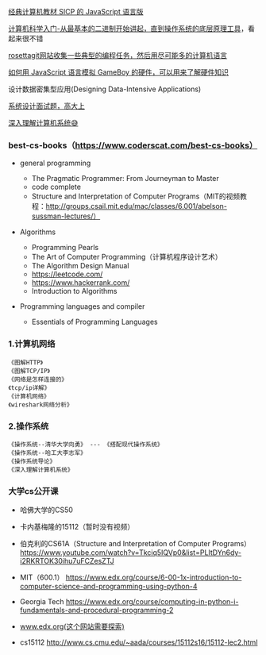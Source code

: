 [经典计算机教材 SICP 的 JavaScript 语言版](https://sicp.comp.nus.edu.sg/)

[计算机科学入门-从最基本的二进制开始讲起，直到操作系统的底层原理工具](https://www.bottomupcs.com/index.xhtml)，看起来很不错

[rosettagit网站收集一些典型的编程任务，然后用尽可能多的计算机语言](https://rosettagit.org/)

[如何用 JavaScript 语言模拟 GameBoy 的硬件，可以用来了解硬件知识](http://imrannazar.com/GameBoy-Emulation-in-JavaScript:-The-CPU)

设计数据密集型应用(Designing Data-Intensive Applications)

[系统设计面试题，高大上](https://www.educative.io/courses/grokking-the-system-design-interview?aff=BYZE)

[深入理解计算机系统😅](https://wdxtub.com/csapp/thin-csapp-0/2016/04/16/)

### best-cs-books（https://www.coderscat.com/best-cs-books）
- general programming
    - The Pragmatic Programmer: From Journeyman to Master
    - code complete
    - Structure and Interpretation of Computer Programs（MIT的视频教程：http://groups.csail.mit.edu/mac/classes/6.001/abelson-sussman-lectures/）

-  Algorithms
    - Programming Pearls
    - The Art of Computer Programming（计算机程序设计艺术）
    - The Algorithm Design Manual
    - https://leetcode.com/
    - https://www.hackerrank.com/
    - Introduction to Algorithms

- Programming languages and compiler
    - Essentials of Programming Languages


### 1.计算机网络

    《图解HTTP》
    《图解TCP/IP》
    《网络是怎样连接的》
    《tcp/ip详解》
    《计算机网络》
    《wireshark网络分析》

### 2.操作系统

    《操作系统--清华大学向勇》 --- 《搭配现代操作系统》
    《操作系统--哈工大李志军》
    《操作系统导论》
    《深入理解计算机系统》

### 大学cs公开课
- 哈佛大学的CS50

- 卡内基梅隆的15112（暂时没有视频）

- 伯克利的CS61A（Structure and Interpretation of Computer Programs）
https://www.youtube.com/watch?v=Tkciq5IQVp0&list=PLItDYn6dy-i2RKRTOK30ihu7uFCZesZTJ

- MIT（600.1）
https://www.edx.org/course/6-00-1x-introduction-to-computer-science-and-programming-using-python-4

- Georgia Tech
https://www.edx.org/course/computing-in-python-i-fundamentals-and-procedural-programming-2

- www.edx.org(这个网站需要探索)

- cs15112
http://www.cs.cmu.edu/~aada/courses/15112s16/15112-lec2.html
